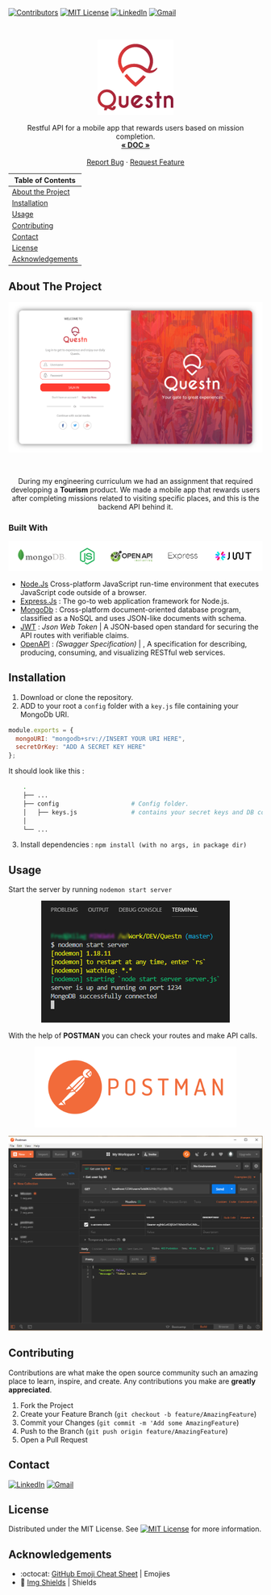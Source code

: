 <!-- PROJECT SHIELDS -->

[![Contributors][contributors-shield]](https://github.com/10Fred10/Questn/graphs/contributors)
[![MIT License][license-shield]][license-url]
[![LinkedIn][linkedin-shield]][linkedin-url]
[![Gmail][gmail-shield]][gmail-url]

<!-- PROJECT LOGO -->
<br />
<p align="center">
  <a href="https://github.com/10Fred10/Questn">
    <img src="https://raw.githubusercontent.com/10Fred10/Questn/master/readme-assets/questn-logo.png" alt="Logo">
  </a>

  <p align="center">
    Restful API for a mobile app that rewards users based on mission completion.
    <br />
    <a href="https://app.swaggerhub.com/apis/Questn/Questn/1.0.0#/" target="_blank"><strong>« DOC »</strong></a>
    <br />
    <br />
    <a href="https://github.com/10Fred10/Questn/issues" target="_blank">Report Bug</a>
    ·
    <a href="https://github.com/10Fred10/Questn/pulls" target="_blank">Request Feature</a>
  </p>
</p>

<!-- TABLE OF CONTENTS -->

| Table of Contents                       |
| --------------------------------------- |
| [About the Project](#about-the-project) |
| [Installation](#Installation)           |
| [Usage](#usage)                         |
| [Contributing](#Contributing)           |
| [Contact](#contact)                     |
| [License](#License)                     |
| [Acknowledgements](#acknowledgements)   |

<!-- ABOUT THE PROJECT -->

## About The Project

<p align="center">
  <img  src="https://raw.githubusercontent.com/10Fred10/Questn/master/readme-assets/questn-welcome.png">
</p>
<br>

<p align="center">During my engineering curriculum we had an assignment that required developping a <b>Tourism</b> product.
We made a mobile app that rewards users after completing missions related to visiting specific places, and this is the backend API behind it.
</p>

### Built With

<p align="center">
  <img  src="https://raw.githubusercontent.com/10Fred10/Questn/master/readme-assets/used.png">
</p>

- [Node.Js](https://nodejs.org/) Cross-platform JavaScript run-time environment that executes JavaScript code outside of a browser.
- [Express.Js](https://expressjs.com/) : The go-to web application framework for Node.js.
- [MongoDb](https://www.mongodb.com/) : Cross-platform document-oriented database program, classified as a NoSQL and uses JSON-like documents with schema.
- [JWT](https://jwt.io/) : _Json Web Token_ | A JSON-based open standard for securing the API routes with verifiable claims.
- [OpenAPI](https://swagger.io) : _(Swagger Specification)_ | , A specification for describing, producing, consuming, and visualizing RESTful web services.

<!-- Installation -->

## Installation

1. Download or clone the repository.
2. ADD to your root a `config` folder with a `key.js` file containing your MongoDb URI.

```javascript
module.exports = {
  mongoURI: "mongodb+srv://INSERT YOUR URI HERE",
  secretOrKey: "ADD A SECRET KEY HERE"
};
```

It should look like this :

```bash
    .
    ├── ...
    ├── config                    # Config folder.
    │   ├── keys.js               # contains your secret keys and DB connexion URI.
    │
    └── ...
```

3.  Install dependencies : `npm install (with no args, in package dir)`

<!-- USAGE -->

## Usage

Start the server by running `nodemon start server`

<p align="center">
  <img  src="https://raw.githubusercontent.com/10Fred10/Questn/master/readme-assets/start-server.jpg">
</p>

With the help of **POSTMAN** you can check your routes and make API calls.

<p align = "center">
  <img  src="https://raw.githubusercontent.com/10Fred10/Questn/master/readme-assets/postman-logo.png" width= "400px" height ="auto">
</p>

<p align = "center">
  <img  src="https://raw.githubusercontent.com/10Fred10/Questn/master/readme-assets/postman.jpg">
</p>

<!-- CONTRIBUTING -->

## Contributing

Contributions are what make the open source community such an amazing place to learn, inspire, and create. Any contributions you make are **greatly appreciated**.

1. Fork the Project
2. Create your Feature Branch (`git checkout -b feature/AmazingFeature`)
3. Commit your Changes (`git commit -m 'Add some AmazingFeature`)
4. Push to the Branch (`git push origin feature/AmazingFeature`)
5. Open a Pull Request

<!-- CONTACT -->

## Contact

[![LinkedIn][linkedin-shield]][linkedin-url] [![Gmail][gmail-shield]][gmail-url]

<!-- LICENCE -->

## License

Distributed under the MIT License. See [![MIT License][license-shield]][license-url] for more information.

<!-- ACKNOWLEDGEMENTS -->

## Acknowledgements

- :octocat: [GitHub Emoji Cheat Sheet](https://www.webpagefx.com/tools/emoji-cheat-sheet) | Emojies
- :key: [Img Shields](https://shields.io) | Shields

<!-- MARKDOWN LINKS & IMAGES -->

[build-shield]: https://img.shields.io/badge/build-passing-brightgreen.svg?style=flat-square
[contributors-shield]: https://img.shields.io/badge/contributors-1-orange.svg?style=flat-square
[linkedin-shield]: https://img.shields.io/badge/-LinkedIn-blue.svg?style=flat-square&logo=linkedin
[linkedin-url]: https://linkedin.com/in/fredhm
[gmail-shield]: https://img.shields.io/badge/Gmail-red.svg?style=flat-square&logo=gmail&logoColor=white
[gmail-url]: mailto:contact.hammami.fredj@gmail.com
[behance-shield]: https://img.shields.io/badge/Behance-blue.svg?style=flat-square&logo=behance&logoColor=white
[behance-url]: https://www.behance.net/fredhm
[license-shield]: https://img.shields.io/badge/license-MIT-green.svg?style=flat-square
[license-url]: https://choosealicense.com/licenses/mit
